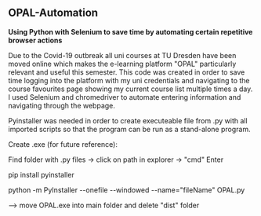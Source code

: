 ## OPAL-Automation

**Using Python with Selenium to save time by automating certain repetitive browser actions**

Due to the Covid-19 outbreak all uni courses at TU Dresden have been moved online which makes the e-learning platform "OPAL" particularly relevant and useful this semester. This code was created in order to save time logging into the platform with my uni credentials and navigating to the course favourites page showing my current course list multiple times a day. I used Selenium and chromedriver to automate entering information and navigating through the webpage.

Pyinstaller was needed in order to create executeable file from .py with all imported scripts so that the program can be run as a stand-alone program.

Create .exe (for future reference):

Find folder with .py files -> click on path in explorer -> "cmd" Enter

pip install pyinstaller

python -m PyInstaller --onefile --windowed --name="fileName" OPAL.py

--> move OPAL.exe into main folder and delete "dist" folder

